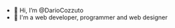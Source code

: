 - 👋 Hi, I’m @DarioCozzuto
- 👀 I'm a web developer, programmer and web designer

<!---
DarioCozzuto/DarioCozzuto is a ✨ special ✨ repository because its `README.md` (this file) appears on your GitHub profile.
You can click the Preview link to take a look at your changes.
--->
